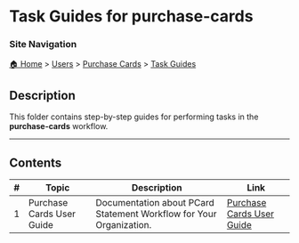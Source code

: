 <!-- description: Documentation about Task Guides -->
# Task Guides for purchase-cards

### Site Navigation
[🏠 Home](../../../README.md) > [Users](../../README.md) > [Purchase Cards](../README.md) > [Task Guides](README.md)

## Description
This folder contains step-by-step guides for performing tasks in the **purchase-cards** workflow.

---

## Contents

| **#** | **Topic** | **Description** | **Link** |
|---|---|---|---|
| 1 | Purchase Cards User Guide | Documentation about PCard Statement Workflow  for Your Organization. | [Purchase Cards User Guide](purchase-cards-user-guide.md) |